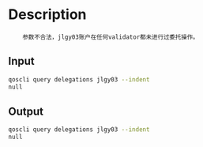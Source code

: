 # Description

```text
    参数不合法，jlgy03账户在任何validator都未进行过委托操作。
```

## Input

```bash
qoscli query delegations jlgy03 --indent
null

```

## Output

```bash
qoscli query delegations jlgy03 --indent
null

```
